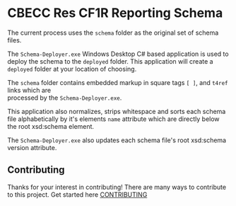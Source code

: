 # CBECC Res CF1R Reporting Schema

The current process uses the `schema` folder as the original set of schema files.

The `Schema-Deployer.exe` Windows Desktop C# based application is used to deploy the schema to 
the `deployed` folder.  This application will create a `deployed` folder at your 
location of choosing.

The `schema` folder contains embedded markup in square tags `[ ]`, and `t4ref` links which are  
processed by the `Schema-Deployer.exe`. 

This application also normalizes, strips whitespace and
sorts each schema file alphabetically by it's elements `name` attribute which are
directly below the root xsd:schema element.

The `Schema-Deployer.exe` also updates each schema file's root xsd:schema version attribute.

## Contributing

Thanks for your interest in contributing! There are many ways to contribute to this project. 
Get started here [CONTRIBUTING](CONTRIBUTING.md)
